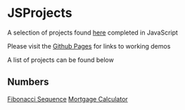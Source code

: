 # JSProjects
A selection of projects found [here](https://github.com/karan/Projects#numbers) completed in JavaScript

Please visit the [Github Pages](https://aharken.github.io/JSProjects/index.html) for links to working demos

A list of projects can be found below

##  Numbers

[Fibonacci Sequence](https://aharken.github.io/JSProjects/Numbers/Fibonacci/fibonacci.html)
[Mortgage Calculator](https://aharken.github.io/JSProjects/Numbers/Mortgage/mortgageCalc.html)
